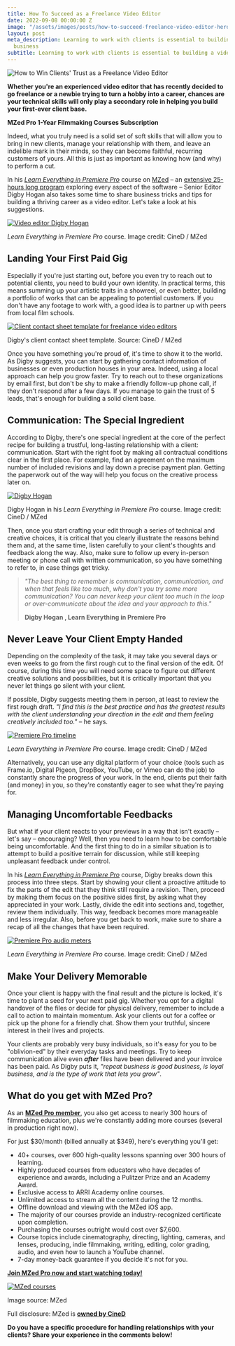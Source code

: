 ```yaml
---
title: How To Succeed as a Freelance Video Editor
date: 2022-09-08 00:00:00 Z
image: "/assets/images/posts/how-to-succeed-freelance-video-editor-hero.jpg"
layout: post
meta_description: Learning to work with clients is essential to building a video editing
  business
subtitle: Learning to work with clients is essential to building a video editing business
---
```


![How to Win Clients' Trust as a Freelance Video Editor](/assets/images/posts/how-to-succeed-freelance-video-editor-hero.jpg)

**Whether you're an experienced video editor that has recently decided to go freelance or a newbie trying to turn a hobby into a career, chances are your technical skills will only play a secondary role in helping you build your first-ever client base.**

**MZed Pro 1-Year Filmmaking Courses Subscription**

Indeed, what you truly need is a solid set of soft skills that will allow you to bring in new clients, manage your relationship with them, and leave an indelible mark in their minds, so they can become faithful, recurring customers of yours. All this is just as important as knowing how (and why) to perform a cut.

In his [_Learn Everything in Premiere Pro_](https://www.mzed.com/courses/learn-everything-in-premiere-pro/?tap_a=17272-420962&tap_s=3070657-94cc78) course on [MZed](http://mzed.com/?tap_a=17272-420962&tap_s=3070657-94cc78) – an [extensive 25-hours long program](https://www.cined.com/learn-everything-in-premiere-pro-course-25-hours-long-with-7-day-discount-for-mzed-pro/) exploring every aspect of the software – Senior Editor Digby Hogan also takes some time to share business tricks and tips for building a thriving career as a video editor. Let's take a look at his suggestions.

[![Video editor Digby Hogan](/assets/images/posts/digby-hogan-video-editor.jpg)](/assets/images/posts/digby-hogan-video-editor.jpg)

_Learn Everything in Premiere Pro_ course. Image credit: CineD / MZed

## **Landing Your First Paid Gig**

Especially if you're just starting out, before you even try to reach out to potential clients, you need to build your own identity. In practical terms, this means summing up your artistic traits in a showreel, or even better, building a portfolio of works that can be appealing to potential customers. If you don't have any footage to work with, a good idea is to partner up with peers from local film schools.

[![Client contact sheet template for freelance video editors](/assets/images/posts/client-contact-sheet-template.jpg)](/assets/images/posts/client-contact-sheet-template.jpg)

Digby's client contact sheet template. Source: CineD / MZed

Once you have something you're proud of, it's time to show it to the world. As Digby suggests, you can start by gathering contact information of businesses or even production houses in your area. Indeed, using a local approach can help you grow faster. Try to reach out to these organizations by email first, but don't be shy to make a friendly follow-up phone call, if they don't respond after a few days. If you manage to gain the trust of 5 leads, that's enough for building a solid client base.

## **Communication: The Special Ingredient**

According to Digby, there's one special ingredient at the core of the perfect recipe for building a trustful, long-lasting relationship with a client: communication. Start with the right foot by making all contractual conditions clear in the first place. For example, find an agreement on the maximum number of included revisions and lay down a precise payment plan. Getting the paperwork out of the way will help you focus on the creative process later on.

[![Digby Hogan](/assets/images/posts/digby-hogan-premiere-pro-course.jpg)](/assets/images/posts/digby-hogan-premiere-pro-course.jpg)

Digby Hogan in his _Learn Everything in Premiere Pro_ course. Image credit: CineD / MZed

Then, once you start crafting your edit through a series of technical and creative choices, it is critical that you clearly illustrate the reasons behind them and, at the same time, listen carefully to your client's thoughts and feedback along the way. Also, make sure to follow up every in-person meeting or phone call with written communication, so you have something to refer to, in case things get tricky.

> _"The best thing to remember is communication, communication, and when that feels like too much, why don't you try some more communication? You can never keep your client too much in the loop or over-communicate about the idea and your approach to this."_
> 
> **Digby Hogan , Learn Everything in Premiere Pro**

## **Never Leave Your Client Empty Handed**

Depending on the complexity of the task, it may take you several days or even weeks to go from the first rough cut to the final version of the edit. Of course, during this time you will need some space to figure out different creative solutions and possibilities, but it is critically important that you never let things go silent with your client.

If possible, Digby suggests meeting them in person, at least to review the first rough draft. _"I find this is the best practice and has the greatest results with the client understanding your direction in the edit and them feeling creatively included too."_ – he says.

[![Premiere Pro timeline](/assets/images/posts/premiere-pro-timeline.jpg)](/assets/images/posts/premiere-pro-timeline.jpg)

_Learn Everything in Premiere Pro_ course. Image credit: CineD / MZed

Alternatively, you can use any digital platform of your choice (tools such as Frame.io, Digital Pigeon, DropBox, YouTube, or Vimeo can do the job) to constantly share the progress of your work. In the end, clients put their faith (and money) in you, so they're constantly eager to see what they're paying for.

## **Managing Uncomfortable Feedbacks**

But what if your client reacts to your previews in a way that isn't exactly – let's say – encouraging? Well, then you need to learn how to be comfortable being uncomfortable. And the first thing to do in a similar situation is to attempt to build a positive terrain for discussion, while still keeping unpleasant feedback under control.

In his [_Learn Everything in Premiere Pro_](https://www.mzed.com/courses/learn-everything-in-premiere-pro/?tap_a=17272-420962&tap_s=3070657-94cc78) course, Digby breaks down this process into three steps. Start by showing your client a proactive attitude to fix the parts of the edit that they think still require a revision. Then, proceed by making them focus on the positive sides first, by asking what they appreciated in your work. Lastly, divide the edit into sections and, together, review them individually. This way, feedback becomes more manageable and less irregular. Also, before you get back to work, make sure to share a recap of all the changes that have been required.

[![Premiere Pro audio meters](/assets/images/posts/premiere-pro-audio-meters.jpg)](/assets/images/posts/premiere-pro-audio-meters.jpg)

_Learn Everything in Premiere Pro_ course. Image credit: CineD / MZed

## **Make Your Delivery Memorable**

Once your client is happy with the final result and the picture is locked, it's time to plant a seed for your next paid gig. Whether you opt for a digital handover of the files or decide for physical delivery, remember to include a call to action to maintain momentum. Ask your clients out for a coffee or pick up the phone for a friendly chat. Show them your truthful, sincere interest in their lives and projects.

Your clients are probably very busy individuals, so it's easy for you to be "oblivion-ed" by their everyday tasks and meetings. Try to keep communication alive even **_after_** files have been delivered and your invoice has been paid. As Digby puts it, _"repeat business is good business, is loyal business, and is the type of work that lets you grow"_.

## **What do you get with MZed Pro?**

As an [**MZed Pro member**](https://www.mzed.com/?tap_a=17272-420962&tap_s=3070657-94cc78), you also get access to nearly 300 hours of filmmaking education, plus we're constantly adding more courses (several in production right now).

For just $30/month (billed annually at $349), here's everything you'll get:

-   40+ courses, over 600 high-quality lessons spanning over 300 hours of learning.
-   Highly produced courses from educators who have decades of experience and awards, including a Pulitzer Prize and an Academy Award.
-   Exclusive access to ARRI Academy online courses.
-   Unlimited access to stream all the content during the 12 months.
-   Offline download and viewing with the MZed iOS app.
-   The majority of our courses provide an industry-recognized certificate upon completion.
-   Purchasing the courses outright would cost over $7,600.
-   Course topics include cinematography, directing, lighting, cameras, and lenses, producing, indie filmmaking, writing, editing, color grading, audio, and even how to launch a YouTube channel.
-   7-day money-back guarantee if you decide it's not for you.

[**Join MZed Pro now and start watching today!**](https://www.mzed.com/checkout/?sku=MZEDPRO12&tap_a=17272-420962&tap_s=3070657-94cc78)

[![MZed courses](/assets/images/posts/mzed-courses-tiles-april-2022-scaled.jpg)](https://www.mzed.com/?tap_a=17272-420962&tap_s=3070657-94cc78)

Image source: MZed

Full disclosure: MZed is [**owned by CineD**](https://www.cined.com/cined-acquires-mzed/)

**Do you have a specific procedure for handling relationships with your clients? Share your experience in the comments below!**